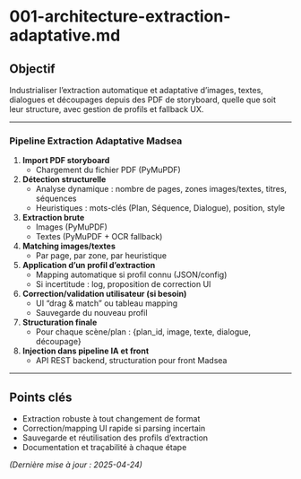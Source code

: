 # 001-architecture-extraction-adaptative.md

## Objectif
Industrialiser l’extraction automatique et adaptative d’images, textes, dialogues et découpages depuis des PDF de storyboard, quelle que soit leur structure, avec gestion de profils et fallback UX.

---

### Pipeline Extraction Adaptative Madsea

1. **Import PDF storyboard**
   - Chargement du fichier PDF (PyMuPDF)
2. **Détection structurelle**
   - Analyse dynamique : nombre de pages, zones images/textes, titres, séquences
   - Heuristiques : mots-clés (Plan, Séquence, Dialogue), position, style
3. **Extraction brute**
   - Images (PyMuPDF)
   - Textes (PyMuPDF + OCR fallback)
4. **Matching images/textes**
   - Par page, par zone, par heuristique
5. **Application d’un profil d’extraction**
   - Mapping automatique si profil connu (JSON/config)
   - Si incertitude : log, proposition de correction UI
6. **Correction/validation utilisateur (si besoin)**
   - UI “drag & match” ou tableau mapping
   - Sauvegarde du nouveau profil
7. **Structuration finale**
   - Pour chaque scène/plan : {plan_id, image, texte, dialogue, découpage}
8. **Injection dans pipeline IA et front**
   - API REST backend, structuration pour front Madsea

---

## Points clés
- Extraction robuste à tout changement de format
- Correction/mapping UI rapide si parsing incertain
- Sauvegarde et réutilisation des profils d’extraction
- Documentation et traçabilité à chaque étape

*(Dernière mise à jour : 2025-04-24)*
